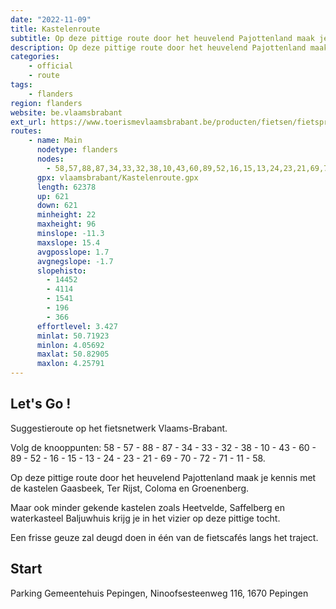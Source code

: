 ```yaml
---
date: "2022-11-09"
title: Kastelenroute
subtitle: Op deze pittige route door het heuvelend Pajottenland maak je kennis met de gekende kastelen Gaasbeek, Ter Rijst, Coloma en Groenenberg
description: Op deze pittige route door het heuvelend Pajottenland maak je kennis met de gekende kastelen Gaasbeek, Ter Rijst, Coloma en Groenenberg. Maar ook minder gekende kastelen zoals Heetvelde, Saffelberg en waterkasteel Baljuwhuis krijg je in het vizier op deze pittige tocht.
categories:
    - official
    - route
tags:
    - flanders
region: flanders
website: be.vlaamsbrabant
ext_url: https://www.toerismevlaamsbrabant.be/producten/fietsen/fietsproducten/kastelenroute/index.html
routes:
    - name: Main
      nodetype: flanders
      nodes:
        - 58,57,88,87,34,33,32,38,10,43,60,89,52,16,15,13,24,23,21,69,70,72,71,11,58
      gpx: vlaamsbrabant/Kastelenroute.gpx
      length: 62378
      up: 621
      down: 621
      minheight: 22
      maxheight: 96
      minslope: -11.3
      maxslope: 15.4
      avgposslope: 1.7
      avgnegslope: -1.7
      slopehisto:
        - 14452
        - 4114
        - 1541
        - 196
        - 366
      effortlevel: 3.427
      minlat: 50.71923
      minlon: 4.05692
      maxlat: 50.82905
      maxlon: 4.25791
---
```


## Let's Go ! 

Suggestieroute op het fietsnetwerk Vlaams-Brabant.

Volg de knooppunten: 58 - 57 - 88 - 87 - 34 - 33 - 32 - 38 - 10 - 43 - 60 - 89 - 52 - 16 - 15 - 13 - 24 - 23 - 21 - 69 - 70 - 72 - 71 - 11 - 58.

Op deze pittige route door het heuvelend Pajottenland maak je kennis met de kastelen Gaasbeek, Ter Rijst, Coloma en Groenenberg.

Maar ook minder gekende kastelen zoals Heetvelde, Saffelberg en waterkasteel Baljuwhuis krijg je in het vizier op deze pittige tocht.

Een frisse geuze zal deugd doen in één van de fietscafés langs het traject.

## Start

Parking Gemeentehuis Pepingen, Ninoofsesteenweg 116, 1670 Pepingen
